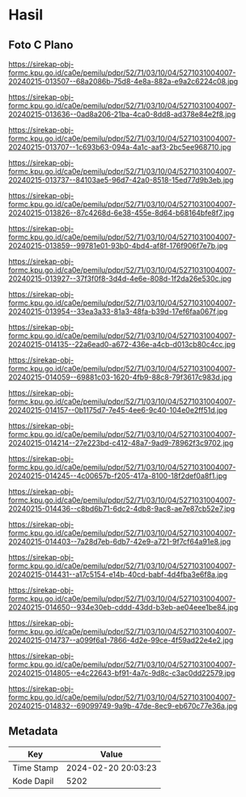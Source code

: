 # Hasil

## Foto C Plano

https://sirekap-obj-formc.kpu.go.id/ca0e/pemilu/pdpr/52/71/03/10/04/5271031004007-20240215-013507--68a2086b-75d8-4e8a-882a-e9a2c6224c08.jpg

https://sirekap-obj-formc.kpu.go.id/ca0e/pemilu/pdpr/52/71/03/10/04/5271031004007-20240215-013636--0ad8a206-21ba-4ca0-8dd8-ad378e84e2f8.jpg

https://sirekap-obj-formc.kpu.go.id/ca0e/pemilu/pdpr/52/71/03/10/04/5271031004007-20240215-013707--1c693b63-094a-4a1c-aaf3-2bc5ee968710.jpg

https://sirekap-obj-formc.kpu.go.id/ca0e/pemilu/pdpr/52/71/03/10/04/5271031004007-20240215-013737--84103ae5-96d7-42a0-8518-15ed77d9b3eb.jpg

https://sirekap-obj-formc.kpu.go.id/ca0e/pemilu/pdpr/52/71/03/10/04/5271031004007-20240215-013826--87c4268d-6e38-455e-8d64-b68164bfe8f7.jpg

https://sirekap-obj-formc.kpu.go.id/ca0e/pemilu/pdpr/52/71/03/10/04/5271031004007-20240215-013859--99781e01-93b0-4bd4-af8f-176f906f7e7b.jpg

https://sirekap-obj-formc.kpu.go.id/ca0e/pemilu/pdpr/52/71/03/10/04/5271031004007-20240215-013927--37f3f0f8-3d4d-4e6e-808d-1f2da26e530c.jpg

https://sirekap-obj-formc.kpu.go.id/ca0e/pemilu/pdpr/52/71/03/10/04/5271031004007-20240215-013954--33ea3a33-81a3-48fa-b39d-17ef6faa067f.jpg

https://sirekap-obj-formc.kpu.go.id/ca0e/pemilu/pdpr/52/71/03/10/04/5271031004007-20240215-014135--22a6ead0-a672-436e-a4cb-d013cb80c4cc.jpg

https://sirekap-obj-formc.kpu.go.id/ca0e/pemilu/pdpr/52/71/03/10/04/5271031004007-20240215-014059--69881c03-1620-4fb9-88c8-79f3617c983d.jpg

https://sirekap-obj-formc.kpu.go.id/ca0e/pemilu/pdpr/52/71/03/10/04/5271031004007-20240215-014157--0b1175d7-7e45-4ee6-9c40-104e0e2ff51d.jpg

https://sirekap-obj-formc.kpu.go.id/ca0e/pemilu/pdpr/52/71/03/10/04/5271031004007-20240215-014214--27e223bd-c412-48a7-9ad9-78962f3c9702.jpg

https://sirekap-obj-formc.kpu.go.id/ca0e/pemilu/pdpr/52/71/03/10/04/5271031004007-20240215-014245--4c00657b-f205-417a-8100-18f2def0a8f1.jpg

https://sirekap-obj-formc.kpu.go.id/ca0e/pemilu/pdpr/52/71/03/10/04/5271031004007-20240215-014436--c8bd6b71-6dc2-4db8-9ac8-ae7e87cb52e7.jpg

https://sirekap-obj-formc.kpu.go.id/ca0e/pemilu/pdpr/52/71/03/10/04/5271031004007-20240215-014403--7a28d7eb-6db7-42e9-a721-9f7cf64a91e8.jpg

https://sirekap-obj-formc.kpu.go.id/ca0e/pemilu/pdpr/52/71/03/10/04/5271031004007-20240215-014431--a17c5154-e14b-40cd-babf-4d4fba3e6f8a.jpg

https://sirekap-obj-formc.kpu.go.id/ca0e/pemilu/pdpr/52/71/03/10/04/5271031004007-20240215-014650--934e30eb-cddd-43dd-b3eb-ae04eee1be84.jpg

https://sirekap-obj-formc.kpu.go.id/ca0e/pemilu/pdpr/52/71/03/10/04/5271031004007-20240215-014737--a099f6a1-7866-4d2e-99ce-4f59ad22e4e2.jpg

https://sirekap-obj-formc.kpu.go.id/ca0e/pemilu/pdpr/52/71/03/10/04/5271031004007-20240215-014805--e4c22643-bf91-4a7c-9d8c-c3ac0dd22579.jpg

https://sirekap-obj-formc.kpu.go.id/ca0e/pemilu/pdpr/52/71/03/10/04/5271031004007-20240215-014832--69099749-9a9b-47de-8ec9-eb670c77e36a.jpg


## Metadata

| Key        | Value               |
| ---------- | ------------------- |
| Time Stamp | 2024-02-20 20:03:23 |
| Kode Dapil | 5202                |



